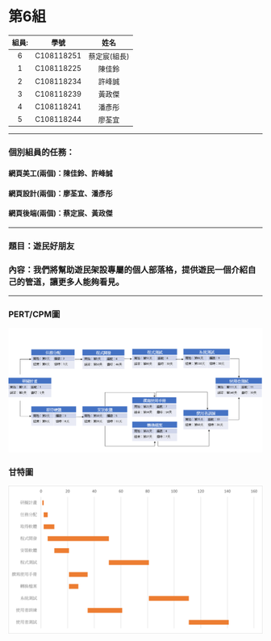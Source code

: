 # 第6組
|組員:| 學號 |姓名|
|:---:|:---:|:---:|
|6|C108118251|蔡定宸(組長)|
|1|C108118225|陳佳鈴|
|2|C108118234|許峰誠|
|3|C108118239|黃政傑|
|4|C108118241|潘彥彤|
|5|C108118244|廖荃宜|

***
### 個別組員的任務：
#### 網頁美工(兩個)：陳佳鈴、許峰誠
#### 網頁設計(兩個)：廖荃宜、潘彥彤
#### 網頁後端(兩個)：蔡定宸、黃政傑
***
### 題目：遊民好朋友
### 內容：我們將幫助遊民架設專屬的個人部落格，提供遊民一個介紹自己的管道，讓更多人能夠看見。
***
### PERT/CPM圖
![img](第6組PERT圖.png "PERT/CPM圖")
### 甘特圖
![img](第6組甘特圖.png "甘特圖")
